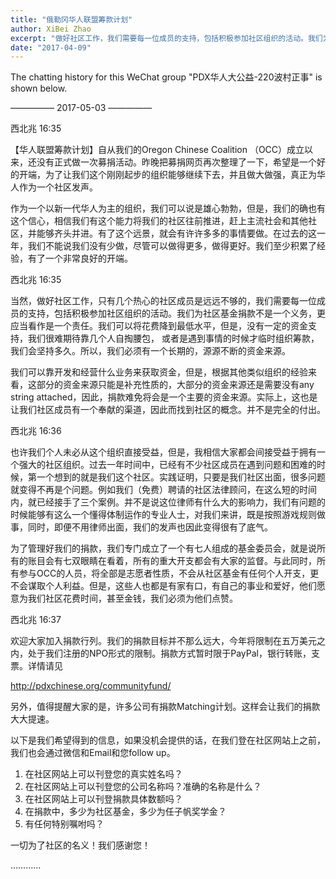 ```yaml
---
title: "俄勒冈华人联盟筹款计划"
author: XiBei Zhao
excerpt: "做好社区工作，我们需要每一位成员的支持，包括积极参加社区组织的活动。我们为社区基金捐款不是一个义务，更应当看作是一个责任。我们可以将花费降到最低水平，但是，没有一定的资金支持，我们很难期待靠临时组织筹款，会坚持多久。所以，我们必须有一个长期的，源源不断的资金来源。"
date: "2017-04-09"
---
```


The chatting history for this WeChat group "PDX华人大公益-220波村正事" is shown below.

—————  2017-05-03  —————


西北兆  16:35

【华人联盟筹款计划】自从我们的Oregon Chinese Coalition （OCC）成立以来，还没有正式做一次募捐活动。昨晚把募捐网页再次整理了一下，希望是一个好的开端，为了让我们这个刚刚起步的组织能够继续下去，并且做大做强，真正为华人作为一个社区发声。

作为一个以新一代华人为主的组织，我们可以说是雄心勃勃，但是，我们的确也有这个信心，相信我们有这个能力将我们的社区往前推进，赶上主流社会和其他社区，并能够齐头并进。有了这个远景，就会有许许多多的事情要做。在过去的这一年，我们不能说我们没有少做，尽管可以做得更多，做得更好。我们至少积累了经验，有了一个非常良好的开端。


西北兆  16:35

当然，做好社区工作，只有几个热心的社区成员是远远不够的，我们需要每一位成员的支持，包括积极参加社区组织的活动。我们为社区基金捐款不是一个义务，更应当看作是一个责任。我们可以将花费降到最低水平，但是，没有一定的资金支持，我们很难期待靠几个人自掏腰包， 或者是遇到事情的时候才临时组织筹款，我们会坚持多久。所以，我们必须有一个长期的，源源不断的资金来源。

我们可以靠开发和经营什么业务来获取资金，但是，根据其他类似组织的经验来看，这部分的资金来源只能是补充性质的，大部分的资金来源还是需要没有any string attached，因此，捐款难免将会是一个主要的资金来源。实际上，这也是让我们社区成员有一个奉献的渠道，因此而找到社区的概念。并不是完全的付出。


西北兆  16:36

也许我们个人未必从这个组织直接受益，但是，我相信大家都会间接受益于拥有一个强大的社区组织。过去一年时间中，已经有不少社区成员在遇到问题和困难的时候，第一个想到的就是我们这个社区。实践证明，只要是我们社区出面，很多问题就变得不再是个问题。例如我们（免费）聘请的社区法律顾问，在这么短的时间内，就已经接手了三个案例。并不是说这位律师有什么大的影响力，我们有问题的时候能够有这么一个懂得体制运作的专业人士，对我们来讲，既是按照游戏规则做事，同时，即便不用律师出面，我们的发声也因此变得很有了底气。

为了管理好我们的捐款，我们专门成立了一个有七人组成的基金委员会，就是说所有的账目会有七双眼睛在看着，所有的重大开支都会有大家的监督。与此同时，所有参与OCC的人员，将全部是志愿者性质，不会从社区基金有任何个人开支，更不会谋取个人利益。但是，这些人也都是有家有口，有自己的事业和爱好，他们愿意为我们社区花费时间，甚至金钱，我们必须为他们点赞。


西北兆  16:37

欢迎大家加入捐款行列。我们的捐款目标并不那么远大，今年将限制在五万美元之内，处于我们注册的NPO形式的限制。捐款方式暂时限于PayPal，银行转账，支票。详情请见

http://pdxchinese.org/communityfund/

另外，值得提醒大家的是，许多公司有捐款Matching计划。这样会让我们的捐款大大提速。

以下是我们希望得到的信息，如果没机会提供的话，在我们登在社区网站上之前，我们也会通过微信和Email和您follow up。

1. 在社区网站上可以刊登您的真实姓名吗？
2. 在社区网站上可以刊登您的公司名称吗？准确的名称是什么？
3. 在社区网站上可以刊登捐款具体数额吗？
4. 在捐款中，多少为社区基金，多少为任子帆奖学金？
5. 有任何特别嘱咐吗？

一切为了社区的名义！我们感谢您！

…………
